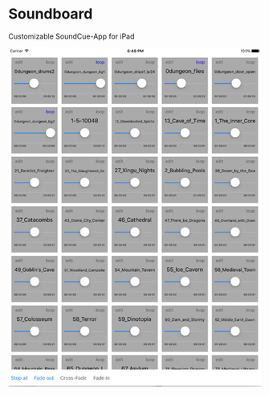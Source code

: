 # Soundboard
Customizable SoundCue-App for iPad

![Screenshot](https://raw.githubusercontent.com/floriandotorg/Soundboard/master/screenshot.png)
